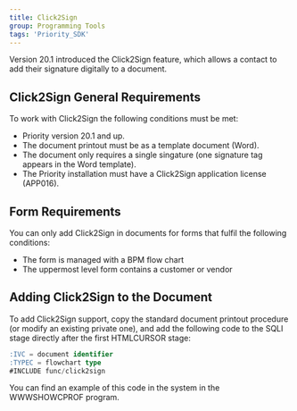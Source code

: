 ```yaml
---
title: Click2Sign
group: Programming Tools
tags: 'Priority_SDK'
---
```


Version 20.1 introduced the Click2Sign feature, which allows a contact
to add their signature digitally to a document.

## Click2Sign General Requirements 

To work with Click2Sign the following conditions must be met:

-   Priority version 20.1 and up.
-   The document printout must be as a template document (Word).
-   The document only requires a single singature (one signature tag
    appears in the Word template).
-   The Priority installation must have a Click2Sign application license
    (APP016).

## Form Requirements 

You can only add Click2Sign in documents for forms that fulfil the
following conditions:

-   The form is managed with a BPM flow chart
-   The uppermost level form contains a customer or vendor

## Adding Click2Sign to the Document 

To add Click2Sign support, copy the standard document printout procedure
(or modify an existing private one), and add the following code to the
SQLI stage directly after the first HTMLCURSOR stage:

```sql
:IVC = document identifier
:TYPEC = flowchart type
#INCLUDE func/click2sign
```

You can find an example of this code in the system in the WWWSHOWCPROF
program.
